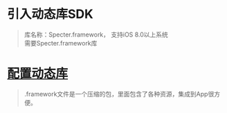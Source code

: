 # 引入动态库SDK

> 库名称：Specter.framework， 支持iOS 8.0以上系统  
> 需要Specter.framework库

# [配置动态库](framework.md)

> .framework文件是一个压缩的包，里面包含了各种资源，集成到App很方便。

